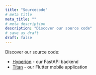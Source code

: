 ```yaml
---
title: "Sourcecode"
# meta title
meta_title: ""
# meta description
description: "Discover our source code"
# save as draft
draft: false
---
```


Discover our source code:

- [Hyperion](https://github.com/aeecleclair/Hyperion) - our FastAPI backend
- [Titan](https://github.com/aeecleclair/Titan) - our Flutter mobile application

